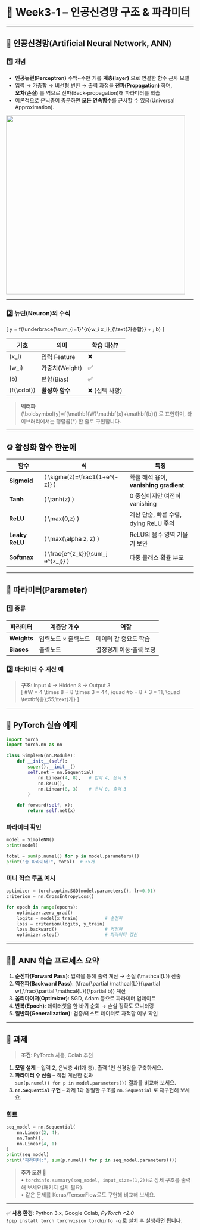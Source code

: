 
# 📘 Week3‑1 – 인공신경망 구조 & 파라미터
---

## 🧠 인공신경망(Artificial Neural Network, **ANN**)

### 1️⃣ 개념
- **인공뉴런(Perceptron)** 수백~수만 개를 **계층(layer)** 으로 연결한 함수 근사 모델  
- 입력 → 가중합 → 비선형 변환 → 출력 과정을 **전파(Propagation)** 하며,  
  **오차(손실)** 를 역으로 전파(Back‑propagation)해 파라미터를 학습  
- 이론적으로 은닉층이 충분하면 **모든 연속함수**를 근사할 수 있음(Universal Approximation).

<img src="https://raw.githubusercontent.com/ml-assets/ann-drawing/main/ann_layers.svg" width="480"/>

---

### 2️⃣ 뉴런(Neuron)의 수식
\[
y = f(\underbrace{\sum_{i=1}^{n}w_i x_i}_{\text{가중합}} + \; b)
\]

| 기호 | 의미 | 학습 대상? |
|------|------|-----------|
| \(x_i\) | 입력 Feature | ❌ |
| \(w_i\) | 가중치(Weight) | ✅ |
| \(b\) | 편향(Bias) | ✅ |
| \(f(\cdot)\) | **활성화 함수** | ❌ (선택 사항) |

> **벡터화**  
> \(\boldsymbol{y}=f(\mathbf{W}\mathbf{x}+\mathbf{b})\) 로 표현하며, 라이브러리에서는 행렬곱(\*) 한 줄로 구현합니다.

---

## ⚙️ 활성화 함수 한눈에

| 함수 | 식 | 특징 |
|------|----|------|
| **Sigmoid** | \( \sigma(z)=\frac1{1+e^{-z}} \) | 확률 해석 용이, **vanishing gradient** |
| **Tanh** | \( \tanh(z) \) | 0 중심이지만 여전히 vanishing |
| **ReLU** | \( \max(0,z) \) | 계산 단순, 빠른 수렴, dying ReLU 주의 |
| **Leaky ReLU** | \( \max(\alpha z, z) \) | ReLU의 음수 영역 기울기 보완 |
| **Softmax** | \( \frac{e^{z_k}}{\sum_j e^{z_j}} \) | 다중 클래스 확률 분포 |

---

## 🔩 파라미터(Parameter)

### 1️⃣ 종류
| 파라미터 | 계층당 개수 | 역할 |
|----------|------------|------|
| **Weights** | 입력노드 × 출력노드 | 데이터 간 중요도 학습 |
| **Biases** | 출력노드 | 결정경계 이동·출력 보정 |

### 2️⃣ 파라미터 수 계산 예
> **구조**: Input 4 → Hidden 8 → Output 3  
> \[
\#W = 4 \times 8 + 8 \times 3 = 44, \quad
\#b = 8 + 3 = 11, \quad
\textbf{총}\;55\;\text{개}
\]

---

## 🔧 PyTorch 실습 예제

```python
import torch
import torch.nn as nn

class SimpleNN(nn.Module):
    def __init__(self):
        super().__init__()
        self.net = nn.Sequential(
            nn.Linear(4, 8),   # 입력 4, 은닉 8
            nn.ReLU(),
            nn.Linear(8, 3)    # 은닉 8, 출력 3
        )

    def forward(self, x):
        return self.net(x)
```

### 파라미터 확인
```python
model = SimpleNN()
print(model)

total = sum(p.numel() for p in model.parameters())
print("총 파라미터:", total)  # 55개
```

### 미니 학습 루프 예시
```python
optimizer = torch.optim.SGD(model.parameters(), lr=0.01)
criterion = nn.CrossEntropyLoss()

for epoch in range(epochs):
    optimizer.zero_grad()
    logits = model(x_train)          # 순전파
    loss = criterion(logits, y_train)
    loss.backward()                  # 역전파
    optimizer.step()                 # 파라미터 갱신
```

---

## 🧑‍🏫 ANN 학습 프로세스 요약
1. **순전파(Forward Pass)**: 입력을 통해 출력 계산 → 손실 \(\mathcal{L}\) 산출  
2. **역전파(Backward Pass)**: \(\frac{\partial \mathcal{L}}{\partial w},\frac{\partial \mathcal{L}}{\partial b}\) 계산  
3. **옵티마이저(Optimizer)**: SG​D, Adam 등으로 파라미터 업데이트  
4. **반복(Epoch)**: 데이터셋을 한 바퀴 순회 → 손실·정확도 모니터링  
5. **일반화(Generalization)**: 검증/테스트 데이터로 과적합 여부 확인

---

## 🎯 과제

> **조건**: PyTorch 사용, Colab 추천

1. **모델 설계** – 입력 2, 은닉층 4(1개 층), 출력 1인 신경망을 구축하세요.  
2. **파라미터 수 산출** – 직접 계산한 값과 `sum(p.numel() for p in model.parameters())` 결과를 비교해 보세요.  
3. **`nn.Sequential` 구현** – 과제 1과 동일한 구조를 `nn.Sequential` 로 재구현해 보세요.

### 힌트
```python
seq_model = nn.Sequential(
    nn.Linear(2, 4),
    nn.Tanh(),
    nn.Linear(4, 1)
)
print(seq_model)
print("파라미터:", sum(p.numel() for p in seq_model.parameters()))
```

> **추가 도전 🌟**   
> • `torchinfo.summary(seq_model, input_size=(1,2))`로 상세 구조를 출력해 보세요(패키지 설치 필요).  
> • 같은 문제를 Keras/TensorFlow로도 구현해 비교해 보세요.

---

✅ **사용 환경**: Python 3.x, Google Colab, *PyTorch ≥2.0*  
`!pip install torch torchvision torchinfo -q` 로 설치 후 실행하면 됩니다.
